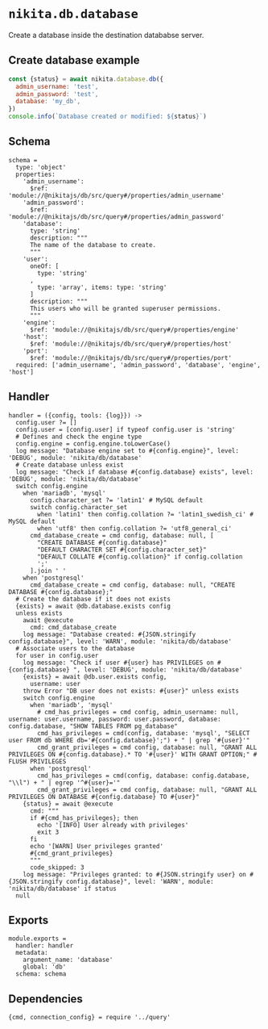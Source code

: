 
# `nikita.db.database`

Create a database inside the destination datababse server.

## Create database example

```js
const {status} = await nikita.database.db({
  admin_username: 'test',
  admin_password: 'test',
  database: 'my_db',
})
console.info(`Database created or modified: ${status}`)
```

## Schema

    schema =
      type: 'object'
      properties:
        'admin_username':
          $ref: 'module://@nikitajs/db/src/query#/properties/admin_username'
        'admin_password':
          $ref: 'module://@nikitajs/db/src/query#/properties/admin_password'
        'database':
          type: 'string'
          description: """
          The name of the database to create.
          """
        'user':
          oneOf: [
            type: 'string'
          ,
            type: 'array', items: type: 'string'
          ]
          description: """
          This users who will be granted superuser permissions.
          """
        'engine':
          $ref: 'module://@nikitajs/db/src/query#/properties/engine'
        'host':
          $ref: 'module://@nikitajs/db/src/query#/properties/host'
        'port':
          $ref: 'module://@nikitajs/db/src/query#/properties/port'
      required: ['admin_username', 'admin_password', 'database', 'engine', 'host']

## Handler

    handler = ({config, tools: {log}}) ->
      config.user ?= []
      config.user = [config.user] if typeof config.user is 'string'
      # Defines and check the engine type
      config.engine = config.engine.toLowerCase()
      log message: "Database engine set to #{config.engine}", level: 'DEBUG', module: 'nikita/db/database'
      # Create database unless exist
      log message: "Check if database #{config.database} exists", level: 'DEBUG', module: 'nikita/db/database'
      switch config.engine
        when 'mariadb', 'mysql'
          config.character_set ?= 'latin1' # MySQL default
          switch config.character_set
            when 'latin1' then config.collation ?= 'latin1_swedish_ci' # MySQL default
            when 'utf8' then config.collation ?= 'utf8_general_ci'
          cmd_database_create = cmd config, database: null, [
            "CREATE DATABASE #{config.database}"
            "DEFAULT CHARACTER SET #{config.character_set}"
            "DEFAULT COLLATE #{config.collation}" if config.collation
            ';'
          ].join ' '
        when 'postgresql'
          cmd_database_create = cmd config, database: null, "CREATE DATABASE #{config.database};"
      # Create the database if it does not exists
      {exists} = await @db.database.exists config
      unless exists
        await @execute
          cmd: cmd_database_create
        log message: "Database created: #{JSON.stringify config.database}", level: 'WARN', module: 'nikita/db/database'
      # Associate users to the database
      for user in config.user
        log message: "Check if user #{user} has PRIVILEGES on #{config.database} ", level: 'DEBUG', module: 'nikita/db/database'
        {exists} = await @db.user.exists config,
          username: user
        throw Error "DB user does not exists: #{user}" unless exists
        switch config.engine
          when 'mariadb', 'mysql'
            # cmd_has_privileges = cmd config, admin_username: null, username: user.username, password: user.password, database: config.database, "SHOW TABLES FROM pg_database"
            cmd_has_privileges = cmd(config, database: 'mysql', "SELECT user FROM db WHERE db='#{config.database}';") + " | grep '#{user}'"
            cmd_grant_privileges = cmd config, database: null, "GRANT ALL PRIVILEGES ON #{config.database}.* TO '#{user}' WITH GRANT OPTION;" # FLUSH PRIVILEGES
          when 'postgresql'
            cmd_has_privileges = cmd(config, database: config.database, "\\l") + " | egrep '^#{user}='"
            cmd_grant_privileges = cmd config, database: null, "GRANT ALL PRIVILEGES ON DATABASE #{config.database} TO #{user}"
        {status} = await @execute
          cmd: """
          if #{cmd_has_privileges}; then
            echo '[INFO] User already with privileges'
            exit 3
          fi
          echo '[WARN] User privileges granted'
          #{cmd_grant_privileges}
          """
          code_skipped: 3
        log message: "Privileges granted: to #{JSON.stringify user} on #{JSON.stringify config.database}", level: 'WARN', module: 'nikita/db/database' if status
      null

## Exports

    module.exports =
      handler: handler
      metadata:
        argument_name: 'database'
        global: 'db'
      schema: schema

## Dependencies

    {cmd, connection_config} = require '../query'
